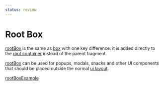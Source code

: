 ```yaml
---
status: review
---
```


# Root Box

[rootBox](fragment://) is the same as [box](fragment://) with one key difference: it is added
directly to the [root container](def://) instead of the parent fragment.

[rootBox](fragment://) can be used for popups, modals, snacks and other UI components that should
be placed outside the normal [ui layout](def://).

[rootBoxExample](example://built_in_ui_container_fragments)